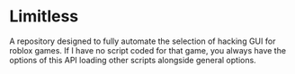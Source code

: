 # Limitless
A repository designed to fully automate the selection of hacking GUI for roblox games. If I have no script coded for that game, you always have the options of this API loading other scripts alongside general options.
